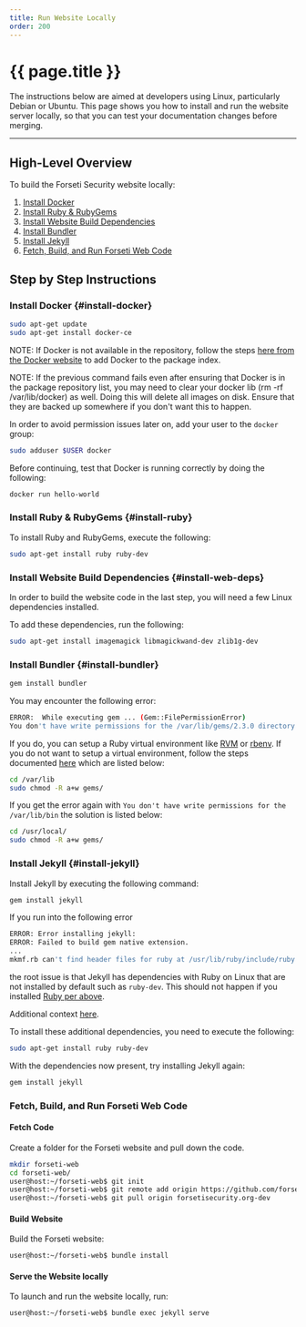 ```yaml
---
title: Run Website Locally
order: 200
---
```


#  {{ page.title }}

The instructions below are aimed at developers using Linux, particularly Debian
or Ubuntu. This page shows you how to install and run the website server
locally, so that you can test your documentation changes before merging.

---

## High-Level Overview

To build the Forseti Security website locally:

1. [Install Docker](#install-docker)
2. [Install Ruby & RubyGems](#install-ruby)
3. [Install Website Build Dependencies](#install-web-deps)
4. [Install Bundler](#install-bundler)
5. [Install Jekyll](#install-jekyll)
6. [Fetch, Build, and Run Forseti Web Code](#fetch-code)

## Step by Step Instructions

### Install Docker {#install-docker}

```bash
sudo apt-get update
sudo apt-get install docker-ce
```

NOTE: If Docker is not available in the repository, follow
the steps [here from the Docker
website](https://docs.docker.com/install/linux/docker-ce/ubuntu/#set-up-the-repository)
to add Docker to the package index.

NOTE: If the previous command fails even after ensuring that Docker
is in the package repository list, you may need to clear your
docker lib (rm -rf /var/lib/docker) as well. Doing this will delete
all images on disk. Ensure that they are backed up somewhere
if you don't want this to happen.

In order to avoid permission issues later on, add your user to the
``docker`` group:

```bash
sudo adduser $USER docker
```

Before continuing, test that Docker is running correctly by
doing the following:

```bash
docker run hello-world
```

### Install Ruby & RubyGems {#install-ruby}

To install Ruby and RubyGems, execute the following:

```bash
sudo apt-get install ruby ruby-dev
```

### Install Website Build Dependencies {#install-web-deps}

In order to build the website code in the last step, you will need a
few Linux dependencies installed.

To add these dependencies, run the following:

```bash
sudo apt-get install imagemagick libmagickwand-dev zlib1g-dev
```

### Install Bundler {#install-bundler}

```bash
gem install bundler
```

You may encounter the following error:

```bash
ERROR:  While executing gem ... (Gem::FilePermissionError)
You don't have write permissions for the /var/lib/gems/2.3.0 directory.
```

If you do, you can setup a Ruby virtual environment
like [RVM](http://rvm.io/) or [rbenv](https://github.com/rbenv/rbenv).
If you do not want to setup a virtual environment,
follow the steps documented [here](https://stackoverflow.com/a/47207118/1783829)
 which are listed below:

```bash
cd /var/lib
sudo chmod -R a+w gems/
```

If you get the error again with ``You don't have write permissions for the
/var/lib/bin`` the solution is listed below:

```bash
cd /usr/local/
sudo chmod -R a+w gems/
```

### Install Jekyll {#install-jekyll}

Install Jekyll by executing the following command:

```bash
gem install jekyll
```

If you run into the following error

```bash
ERROR: Error installing jekyll:
ERROR: Failed to build gem native extension.
...
mkmf.rb can't find header files for ruby at /usr/lib/ruby/include/ruby.h
```

the root issue is that Jekyll has dependencies with Ruby on Linux that are
not installed by default such as ``ruby-dev``. This should not happen
if you installed [Ruby per above](#install-ruby).

Additional context [here](https://github.com/jekyll/jekyll-help/issues/209).

To install these additional dependencies, you need to execute the following:

```bash
sudo apt-get install ruby ruby-dev
```

With the dependencies now present, try installing Jekyll again:

```bash
gem install jekyll
```

### Fetch, Build, and Run Forseti Web Code

#### Fetch Code
Create a folder for the Forseti website and pull down the code.

```bash
mkdir forseti-web
cd forseti-web/
user@host:~/forseti-web$ git init
user@host:~/forseti-web$ git remote add origin https://github.com/forseti-security/forseti-security.git
user@host:~/forseti-web$ git pull origin forsetisecurity.org-dev
```

#### Build Website

Build the Forseti website:

```bash
user@host:~/forseti-web$ bundle install
```

#### Serve the Website locally

To launch and run the website locally, run:

```bash
user@host:~/forseti-web$ bundle exec jekyll serve
```
